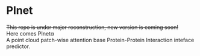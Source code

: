 # PInet
<s>This repo is under major reconstruction, new version is coming soon!</s>  
Here comes PInetα  
A point cloud patch-wise attention base Protein-Protein Interaction inteface predictor. 


